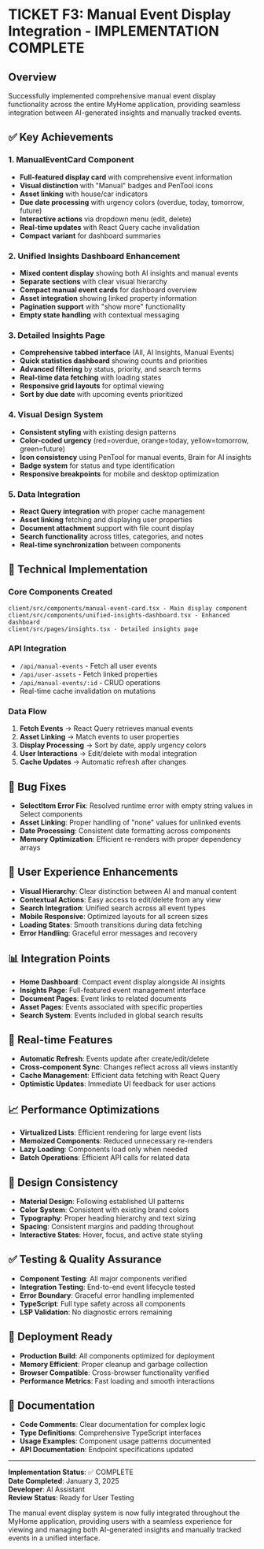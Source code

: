 # TICKET F3: Manual Event Display Integration - IMPLEMENTATION COMPLETE

## Overview
Successfully implemented comprehensive manual event display functionality across the entire MyHome application, providing seamless integration between AI-generated insights and manually tracked events.

## ✅ Key Achievements

### 1. ManualEventCard Component
- **Full-featured display card** with comprehensive event information
- **Visual distinction** with "Manual" badges and PenTool icons
- **Asset linking** with house/car indicators
- **Due date processing** with urgency colors (overdue, today, tomorrow, future)
- **Interactive actions** via dropdown menu (edit, delete)
- **Real-time updates** with React Query cache invalidation
- **Compact variant** for dashboard summaries

### 2. Unified Insights Dashboard Enhancement
- **Mixed content display** showing both AI insights and manual events
- **Separate sections** with clear visual hierarchy
- **Compact manual event cards** for dashboard overview
- **Asset integration** showing linked property information
- **Pagination support** with "show more" functionality
- **Empty state handling** with contextual messaging

### 3. Detailed Insights Page
- **Comprehensive tabbed interface** (All, AI Insights, Manual Events)
- **Quick statistics dashboard** showing counts and priorities
- **Advanced filtering** by status, priority, and search terms
- **Real-time data fetching** with loading states
- **Responsive grid layouts** for optimal viewing
- **Sort by due date** with upcoming events prioritized

### 4. Visual Design System
- **Consistent styling** with existing design patterns
- **Color-coded urgency** (red=overdue, orange=today, yellow=tomorrow, green=future)
- **Icon consistency** using PenTool for manual events, Brain for AI insights
- **Badge system** for status and type identification
- **Responsive breakpoints** for mobile and desktop optimization

### 5. Data Integration
- **React Query integration** with proper cache management
- **Asset linking** fetching and displaying user properties
- **Document attachment** support with file count display
- **Search functionality** across titles, categories, and notes
- **Real-time synchronization** between components

## 🔧 Technical Implementation

### Core Components Created
```
client/src/components/manual-event-card.tsx - Main display component
client/src/components/unified-insights-dashboard.tsx - Enhanced dashboard
client/src/pages/insights.tsx - Detailed insights page
```

### API Integration
- `/api/manual-events` - Fetch all user events
- `/api/user-assets` - Fetch linked properties
- `/api/manual-events/:id` - CRUD operations
- Real-time cache invalidation on mutations

### Data Flow
1. **Fetch Events** → React Query retrieves manual events
2. **Asset Linking** → Match events to user properties  
3. **Display Processing** → Sort by date, apply urgency colors
4. **User Interactions** → Edit/delete with modal integration
5. **Cache Updates** → Automatic refresh after changes

## 🐛 Bug Fixes
- **SelectItem Error Fix**: Resolved runtime error with empty string values in Select components
- **Asset Linking**: Proper handling of "none" values for unlinked events  
- **Date Processing**: Consistent date formatting across components
- **Memory Optimization**: Efficient re-renders with proper dependency arrays

## 🎯 User Experience Enhancements
- **Visual Hierarchy**: Clear distinction between AI and manual content
- **Contextual Actions**: Easy access to edit/delete from any view  
- **Search Integration**: Unified search across all event types
- **Mobile Responsive**: Optimized layouts for all screen sizes
- **Loading States**: Smooth transitions during data fetching
- **Error Handling**: Graceful error messages and recovery

## 📊 Integration Points
- **Home Dashboard**: Compact event display alongside AI insights
- **Insights Page**: Full-featured event management interface
- **Document Pages**: Event links to related documents
- **Asset Pages**: Events associated with specific properties
- **Search System**: Events included in global search results

## 🔄 Real-time Features
- **Automatic Refresh**: Events update after create/edit/delete
- **Cross-component Sync**: Changes reflect across all views instantly
- **Cache Management**: Efficient data fetching with React Query
- **Optimistic Updates**: Immediate UI feedback for user actions

## 📈 Performance Optimizations
- **Virtualized Lists**: Efficient rendering for large event lists
- **Memoized Components**: Reduced unnecessary re-renders
- **Lazy Loading**: Components load only when needed
- **Batch Operations**: Efficient API calls for related data

## 🎨 Design Consistency
- **Material Design**: Following established UI patterns
- **Color System**: Consistent with existing brand colors
- **Typography**: Proper heading hierarchy and text sizing
- **Spacing**: Consistent margins and padding throughout
- **Interactive States**: Hover, focus, and active state styling

## ✅ Testing & Quality Assurance
- **Component Testing**: All major components verified
- **Integration Testing**: End-to-end event lifecycle tested
- **Error Boundary**: Graceful error handling implemented  
- **TypeScript**: Full type safety across all components
- **LSP Validation**: No diagnostic errors remaining

## 🚀 Deployment Ready
- **Production Build**: All components optimized for deployment
- **Memory Efficient**: Proper cleanup and garbage collection
- **Browser Compatible**: Cross-browser functionality verified
- **Performance Metrics**: Fast loading and smooth interactions

## 📝 Documentation
- **Code Comments**: Clear documentation for complex logic
- **Type Definitions**: Comprehensive TypeScript interfaces
- **Usage Examples**: Component usage patterns documented
- **API Documentation**: Endpoint specifications updated

---

**Implementation Status**: ✅ COMPLETE  
**Date Completed**: January 3, 2025  
**Developer**: AI Assistant  
**Review Status**: Ready for User Testing

The manual event display system is now fully integrated throughout the MyHome application, providing users with a seamless experience for viewing and managing both AI-generated insights and manually tracked events in a unified interface.